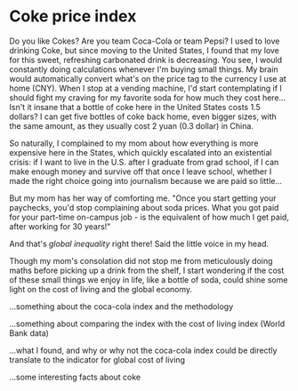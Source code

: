 # Coke price index

Do you like Cokes? Are you team Coca-Cola or team Pepsi? I used to love drinking Coke, but since moving to the United States, I found that my love for this sweet, refreshing carbonated drink is decreasing. You see, I would constantly doing calculations whenever I'm buying small things. My brain would automatically convert what's on the price tag to the currency I use at home (CNY). When I stop at a vending machine, I'd start contemplating if I should fight my craving for my favorite soda for how much they cost here... Isn't it insane that a bottle of coke here in the United States costs 1.5 dollars? I can get five bottles of coke back home, even bigger sizes, with the same amount, as they usually cost 2 yuan (0.3 dollar) in China. 

So naturally, I complained to my mom about how everything is more expensive here in the States, which quickly escalated into an existential crisis: if I want to live in the U.S. after I graduate from grad school, if I can make enough money and survive off that once I leave school, whether I made the right choice going into journalism because we are paid so little... 

But my mom has her way of comforting me. "Once you start getting your paychecks, you'd stop complaining about soda prices. What you got paid for your part-time on-campus job  - is the equivalent of how much I get paid, after working for 30 years!"

And that's *global inequality* right there! Said the little voice in my head. 

Though my mom's consolation did not stop me from meticulously doing maths before picking up a drink from the shelf, I start wondering if the cost of these small things we enjoy in life, like a bottle of soda, could shine some light on the cost of living and the global economy. 

...something about the coca-cola index and the methodology

...something about comparing the index with the cost of living index (World Bank data)

...what I found, and why or why not the coca-cola index could be directly translate to the indicator for global cost of living

...some interesting facts about coke


 
